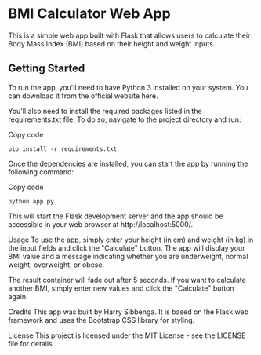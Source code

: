 # BMI Calculator Web App

This is a simple web app built with Flask that allows users to calculate their Body Mass Index (BMI) based on their height and weight inputs.

## Getting Started

To run the app, you'll need to have Python 3 installed on your system. You can download it from the official website here.

You'll also need to install the required packages listed in the requirements.txt file. To do so, navigate to the project directory and run:

Copy code
```
pip install -r requirements.txt
```
Once the dependencies are installed, you can start the app by running the following command:

Copy code
```
python app.py
```
This will start the Flask development server and the app should be accessible in your web browser at http://localhost:5000/.

Usage
To use the app, simply enter your height (in cm) and weight (in kg) in the input fields and click the "Calculate" button. The app will display your BMI value and a message indicating whether you are underweight, normal weight, overweight, or obese.

The result container will fade out after 5 seconds. If you want to calculate another BMI, simply enter new values and click the "Calculate" button again.

Credits
This app was built by Harry Sibbenga. It is based on the Flask web framework and uses the Bootstrap CSS library for styling.

License
This project is licensed under the MIT License - see the LICENSE file for details.